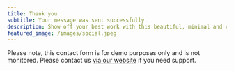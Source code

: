 ```yaml
---
title: Thank you
subtitle: Your message was sent successfully.
description: Show off your best work with this beautiful, minimal and customizable portfolio theme.
featured_image: /images/social.jpeg
---
```


Please note, this contact form is for demo purposes only and is not monitored. Please contact us [via our website](https://jekyllthemes.io) if you need support.
